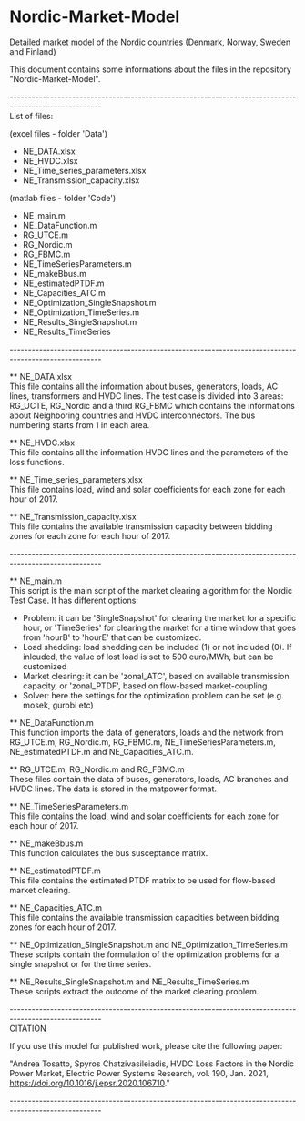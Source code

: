 # Nordic-Market-Model
Detailed market model of the Nordic countries (Denmark, Norway, Sweden and Finland)

This document contains some informations about the files in the repository "Nordic-Market-Model".

*-------------------------------------------------------------------------------------------------------*\
List of files:

(excel files - folder 'Data')
- NE_DATA.xlsx
- NE_HVDC.xlsx
- NE_Time_series_parameters.xlsx
- NE_Transmission_capacity.xlsx

(matlab files - folder 'Code')
- NE_main.m
- NE_DataFunction.m
- RG_UTCE.m
- RG_Nordic.m
- RG_FBMC.m
- NE_TimeSeriesParameters.m
- NE_makeBbus.m
- NE_estimatedPTDF.m
- NE_Capacities_ATC.m
- NE_Optimization_SingleSnapshot.m
- NE_Optimization_TimeSeries.m
- NE_Results_SingleSnapshot.m
- NE_Results_TimeSeries

*-------------------------------------------------------------------------------------------------------*

** NE_DATA.xlsx\
This file contains all the information about buses, generators, loads, AC lines, transformers and HVDC 
lines.
The test case is divided into 3 areas: RG_UCTE, RG_Nordic and a third RG_FBMC which contains the 
informations about Neighboring countries and HVDC interconnectors.
The bus numbering starts from 1 in each area.

** NE_HVDC.xlsx\
This file contains all the information HVDC lines and the parameters of the loss functions.

** NE_Time_series_parameters.xlsx\
This file contains load, wind and solar coefficients for each zone for each hour of 2017.

** NE_Transmission_capacity.xlsx\
This file contains the available transmission capacity between bidding zones for each zone for each 
hour of 2017.

*-------------------------------------------------------------------------------------------------------*

** NE_main.m\
This script is the main script of the market clearing algorithm for the Nordic Test Case. It has different
options:
- Problem: it can be 'SingleSnapshot' for clearing the market for a specific hour, or 'TimeSeries' for 
  clearing the market for a time window that goes from 'hourB' to 'hourE' that can be customized.
- Load shedding: load shedding can be included (1) or not included (0). If inlcuded, the value of lost 
  load is set to 500 euro/MWh, but can be customized
- Market clearing: it can be 'zonal_ATC', based on available transmission capacity, or 'zonal_PTDF', 
  based on flow-based market-coupling
- Solver: here the settings for the optimization problem can be set (e.g. mosek, gurobi etc)

** NE_DataFunction.m\
This function imports the data of generators, loads and the network from RG_UTCE.m, RG_Nordic.m, RG_FBMC.m,
NE_TimeSeriesParameters.m, NE_estimatedPTDF.m and NE_Capacities_ATC.m.

** RG_UTCE.m, RG_Nordic.m and RG_FBMC.m\
These files contain the data of buses, generators, loads, AC branches and HVDC lines. The data is stored in 
the matpower format.

** NE_TimeSeriesParameters.m\
This file contains the load, wind and solar coefficients for each zone for each hour of 2017.

** NE_makeBbus.m\
This function calculates the bus susceptance matrix.

** NE_estimatedPTDF.m\
This file contains the estimated PTDF matrix to be used for flow-based market clearing.

** NE_Capacities_ATC.m\
This file contains the available transmission capacities between bidding zones for each hour of 2017.

** NE_Optimization_SingleSnapshot.m and NE_Optimization_TimeSeries.m\
These scripts contain the formulation of the optimization problems for a single snapshot or for the time
series.

** NE_Results_SingleSnapshot.m and NE_Results_TimeSeries.m\
These scripts extract the outcome of the market clearing problem.


*-------------------------------------------------------------------------------------------------------*\
CITATION

If you use this model for published work, please cite the following paper:

"Andrea Tosatto, Spyros Chatzivasileiadis, HVDC Loss Factors in the Nordic Power Market, Electric Power Systems Research, vol. 190, Jan. 2021, https://doi.org/10.1016/j.epsr.2020.106710."

*-------------------------------------------------------------------------------------------------------*
